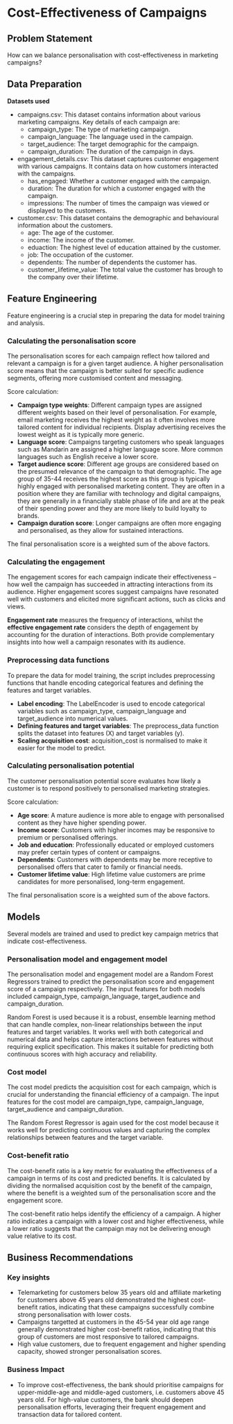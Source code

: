 # Cost-Effectiveness of Campaigns

## Problem Statement
How can we balance personalisation with cost-effectiveness in marketing campaigns?

## Data Preparation
**Datasets used**
- campaigns.csv: This dataset contains information about various marketing campaigns. Key details of each campaign are:
  - campaign_type: The type of marketing campaign.
  - campaign_language: The language used in the campaign.
  - target_audience: The target demographic for the campaign.
  - campaign_duration: The duration of the campaign in days.
- engagement_details.csv: This dataset captures customer engagement with various campaigns. It contains data on how customers interacted with the campaigns.
  - has_engaged: Whether a customer engaged with the campaign.
  - duration: The duration for which a customer engaged with the campaign.
  - impressions: The number of times the campaign was viewed or displayed to the customers.
- customer.csv: This dataset contains the demographic and behavioural information about the customers. 
  - age: The age of the customer.
  - income: The income of the customer.
  - eduaction: The highest level of education attained by the customer.
  - job: The occupation of the customer.
  - dependents: The number of dependents the customer has.
  - customer_lifetime_value: The total value the customer has brough to the company over their lifetime.

## Feature Engineering
Feature engineering is a crucial step in preparing the data for model training and analysis. 

### Calculating the personalisation score
The personalisation scores for each campaign reflect how tailored and relevant a campaign is for a given target audience. A higher personalisation score means that the campaign is better suited for specific audience segments, offering more customised content and messaging.

Score calculation:
- **Campaign type weights**: Different campaign types are assigned different weights based on their level of personalisation. For example, email marketing receives the highest weight as it often involves more tailored content for individual recipients. Display advertising receives the lowest weight as it is typically more generic.
- **Language score**: Campaigns targeting customers who speak languages such as Mandarin are assigned a higher language score. More common languages such as English receive a lower score.
- **Target audience score**: Different age groups are considered based on the presumed relevance of the campaign to that demographic. The age group of 35-44 receives the highest score as this group is typically highly engaged with personalised marketing content. They are often in a position where they are familiar with technology and digital campaigns, they are generally in a financially stable phase of life and are at the peak of their spending power and they are more likely to build loyalty to brands.
- **Campaign duration score**: Longer campaigns are often more engaging and personalised, as they allow for sustained interactions.

The final personalisation score is a weighted sum of the above factors.

### Calculating the engagement 
The engagement scores for each campaign indicate their effectiveness – how well the campaign has succeeded in attracting interactions from its audience. Higher engagement scores suggest campaigns have resonated well with customers and elicited more significant actions, such as clicks and views.

**Engagement rate** measures the frequency of interactions, whilst the **effective engagement rate** considers the depth of engagement by accounting for the duration of interactions. Both provide complementary insights into how well a campaign resonates with its audience.

### Preprocessing data functions
To prepare the data for model training, the script includes preprocessing functions that handle encoding categorical features and defining the features and target variables.

- **Label encoding**: The LabelEncoder is used to encode categorical variables such as campaign_type, campaign_language and target_audience into numerical values.
- **Defining features and target variables**: The preprocess_data function splits the dataset into features (X) and target variables (y).
- **Scaling acquisition cost**: acquisition_cost is normalised to make it easier for the model to predict.

### Calculating personalisation potential
The customer personalisation potential score evaluates how likely a customer is to respond positively to personalised marketing strategies.

Score calculation:
- **Age score**: A mature audience is more able to engage with personalised content as they have higher spending power.
- **Income score**: Customers with higher incomes may be responsive to premium or personalised offerings.
- **Job and education**: Professionally educated or employed customers may prefer certain types of content or campaigns.
- **Dependents**: Customers with dependents may be more receptive to personalised offers that cater to family or financial needs.
- **Customer lifetime value**: High lifetime value customers are prime candidates for more personalised, long-term engagement.

The final personalisation score is a weighted sum of the above factors.

## Models
Several models are trained and used to predict key campaign metrics that indicate cost-effectiveness.

### Personalisation model and engagement model
The personalisation model and engagement model are a Random Forest Regressors trained to predict the personalisation score and engagement score of a campaign respectively. The input features for both models included campaign_type, campaign_language, target_audience and campaign_duration.

Random Forest is used because it is a robust, ensemble learning method that can handle complex, non-linear relationships between the input features and target variables. It works well with both categorical and numerical data and helps capture interactions between features without requiring explicit specification. This makes it suitable for predicting both continuous scores with high accuracy and reliability.

### Cost model
The cost model predicts the acquisition cost for each campaign, which is crucial for understanding the financial efficiency of a campaign. The input features for the cost model are campaign_type, campaign_language, target_audience and campaign_duration.

The Random Forest Regressor is again used for the cost model because it works well for predicting continuous values and capturing the complex relationships between features and the target variable.

### Cost-benefit ratio
The cost-benefit ratio is a key metric for evaluating the effectiveness of a campaign in terms of its cost and predicted benefits. It is calculated by dividing the normalised acquisition cost by the benefit of the campaign, where the benefit is a weighted sum of the personalisation score and the engagement score.

The cost-benefit ratio helps identify the efficiency of a campaign. A higher ratio indicates a campaign with a lower cost and higher effectiveness, while a lower ratio suggests that the campaign may not be delivering enough value relative to its cost.

## Business Recommendations

### Key insights
- Telemarketing for customers below 35 years old and affiliate marketing for customers above 45 years old demonstrated the highest cost-benefit ratios, indicating that these campaigns successfully combine strong personalisation with lower costs.
- Campaigns targetted at customers in the 45-54 year old age range generally demonstrated higher cost-benefit ratios, indicating that this group of customers are most responsive to tailored campaigns.
- High value customers, due to frequent engagement and higher spending capacity, showed stronger personalisation scores.

### Business Impact
- To improve cost-effectiveness, the bank should prioritise campaigns for upper-middle-age and middle-aged customers, i.e. customers above 45 years old. For high-value customers, the bank should deepen personalisation efforts, leveraging their frequent engagement and transaction data for tailored content.